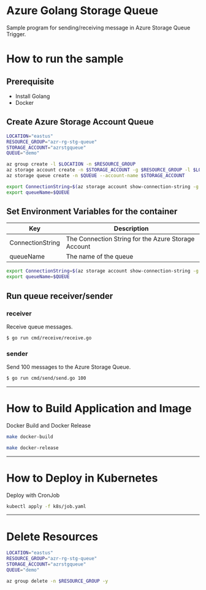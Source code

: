 # Azure Golang Storage Queue

Sample program for sending/receiving message in Azure Storage Queue Trigger. 

# How to run the sample

## Prerequisite
* Install Golang
* Docker

## Create Azure Storage Account Queue

```bash
LOCATION="eastus"
RESOURCE_GROUP="azr-rg-stg-queue"
STORAGE_ACCOUNT="azrstgqueue"
QUEUE="demo"

az group create -l $LOCATION -n $RESOURCE_GROUP
az storage account create -n $STORAGE_ACCOUNT -g $RESOURCE_GROUP -l $LOCATION --sku Standard_LRS
az storage queue create -n $QUEUE --account-name $STORAGE_ACCOUNT

export ConnectionString=$(az storage account show-connection-string -g $RESOURCE_GROUP -n $STORAGE_ACCOUNT -o tsv)
export queueName=$QUEUE
```

## Set Environment Variables for the container

| Key | Description |
| ---- | ------ |
| ConnectionString | The Connection String for the Azure Storage Account |
| queueName | The name of the queue |

```bash
export ConnectionString=$(az storage account show-connection-string -g $RESOURCE_GROUP -n $STORAGE_ACCOUNT -o tsv)
export queueName=$QUEUE
```


## Run queue receiver/sender

### receiver

Receive queue messages.

```bash
$ go run cmd/receive/receive.go
```

### sender

Send 100 messages to the Azure Storage Queue.

```bash
$ go run cmd/send/send.go 100
```
---
# How to Build Application and Image

Docker Build and Docker Release
```bash
make docker-build

make docker-release
```
---
# How to Deploy in Kubernetes

Deploy with CronJob
```bash
kubectl apply -f k8s/job.yaml
```

---
# Delete Resources
```bash
LOCATION="eastus"
RESOURCE_GROUP="azr-rg-stg-queue"
STORAGE_ACCOUNT="azrstgqueue"
QUEUE="demo"

az group delete -n $RESOURCE_GROUP -y
```